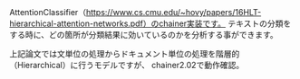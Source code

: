 AttentionClassifier（https://www.cs.cmu.edu/~hovy/papers/16HLT-hierarchical-attention-networks.pdf）のchainer実装です。
テキストの分類をする時に、どの箇所が分類結果に効いているのかを分析する事ができます。

上記論文では文単位の処理からドキュメント単位の処理を階層的（Hierarchical）に行うモデルですが、
chainer2.02で動作確認。

